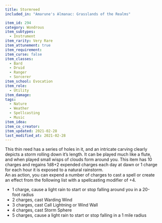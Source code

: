 ```yaml
---
title: Stormreed
included_in: "Amarune's Almanac: Grasslands of the Realms"

item_id: 294
category: Wondrous
item_subtypes: 
  - Instrument
item_rarity: Very Rare
item_attunement: true
item_requirement: 
item_curse: false
item_classes: 
  - Bard
  - Druid
  - Ranger
  - Sorcerer
item_school: Evocation
item_role: 
  - Utility
item_damage: 
tags:
  - Nature
  - Weather
  - Spellcasting
  - Music
item_idea: 
item_co_creator: 
item_updated: 2021-02-28
last_modified_at: 2021-02-28
---
```


This thin reed has a series of holes in it, and an intricate carving clearly depicts a storm rolling down it’s length. It can be played much like a flute, and when played small wisps of clouds form around you. This item has 10 charges and regains 1d8+2 expended charges each day at dawn or 1 charge for each hour it is exposed to a natural rainstorm.  
An as action, you can expend a number of charges to cast a spell or create an effect from the following list with a spellcasting modifier of +4.

 - 1 charge, cause a light rain to start or stop falling around you in a 20-foot radius
 - 2 charges, cast <magic-spell>Warding Wind</magic-spell>
 - 3 charges, cast <magic-spell>Call Lightning</magic-spell> or <magic-spell>Wind Wall</magic-spell>
 - 4 charges, cast <magic-spell>Storm Sphere</magic-spell>
 - 5 charges, cause a light rain to start or stop falling in a 1 mile radius
